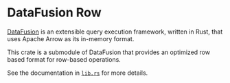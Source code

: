 <!---
  Licensed to the Apache Software Foundation (ASF) under one
  or more contributor license agreements.  See the NOTICE file
  distributed with this work for additional information
  regarding copyright ownership.  The ASF licenses this file
  to you under the Apache License, Version 2.0 (the
  "License"); you may not use this file except in compliance
  with the License.  You may obtain a copy of the License at

    http://www.apache.org/licenses/LICENSE-2.0

  Unless required by applicable law or agreed to in writing,
  software distributed under the License is distributed on an
  "AS IS" BASIS, WITHOUT WARRANTIES OR CONDITIONS OF ANY
  KIND, either express or implied.  See the License for the
  specific language governing permissions and limitations
  under the License.
-->

# DataFusion Row

[DataFusion](df) is an extensible query execution framework, written in Rust, that uses Apache Arrow as its in-memory format.

This crate is a submodule of DataFusion that provides an optimized row based format for row-based operations.

See the documentation in [`lib.rs`] for more details.

[df]: https://crates.io/crates/datafusion
[`lib.rs`]: https://github.com/apache/arrow-datafusion/blob/master/datafusion/row/src/lib.rs
